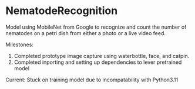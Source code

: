 # NematodeRecognition
Model using MobileNet from Google to recognize and count the number of nematodes on a petri dish from either a photo or a live video feed.

Milestones:
1. Completed prototype image capture using waterbottle, face, and catpin.
2. Completed inporting and setting up dependencies to lever pretrained model

Current:
Stuck on training model due to incompatability with Python3.11
